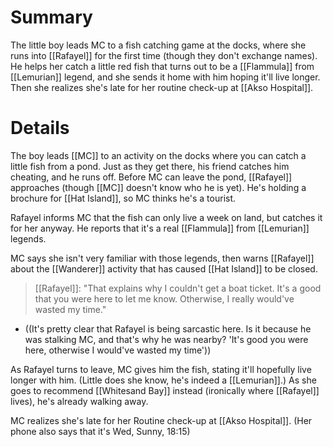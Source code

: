 # Summary

The little boy leads MC to a fish catching game at the docks, where she runs into [[Rafayel]] for the first time (though they don't exchange names). He helps her catch a little red fish that turns out to be a [[Flammula]] from [[Lemurian]] legend, and she sends it home with him hoping it'll live longer. Then she realizes she's late for her routine check-up at [[Akso Hospital]].

# Details
The boy leads [[MC]] to an activity on the docks where you can catch a little fish from a pond. Just as they get there, his friend catches him cheating, and he runs off. Before MC can leave the pond, [[Rafayel]] approaches (though [[MC]] doesn't know who he is yet). He's holding a brochure for [[Hat Island]], so MC thinks he's a tourist.

Rafayel informs MC that the fish can only live a week on land, but catches it for her anyway. He reports that it's a real [[Flammula]] from [[Lemurian]] legends.

MC says she isn't very familiar with those legends, then warns [[Rafayel]] about the [[Wanderer]] activity that has caused [[Hat Island]] to be closed.

> [[Rafayel]]: "That explains why I couldn't get a boat ticket. It's a good that you were here to let me know. Otherwise, I really would've wasted my time."
* ((It's pretty clear that Rafayel is being sarcastic here. Is it because he was stalking MC, and that's why he was nearby? 'It's good you were here, otherwise I would've wasted my time'))

As Rafayel turns to leave, MC gives him the fish, stating it'll hopefully live longer with him. (Little does she know, he's indeed a [[Lemurian]].) As she goes to recommend [[Whitesand Bay]] instead (ironically where [[Rafayel]] lives), he's already walking away.

MC realizes she's late for her Routine check-up at [[Akso Hospital]]. (Her phone also says that it's Wed, Sunny, 18:15)